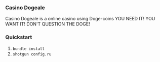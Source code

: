 ### Casino Dogeale

Casino Dogeale is a online casino using Doge-coins
YOU NEED IT! YOU WANT IT! DON'T QUESTION THE DOGE!

### Quickstart

1.  `bundle install`
2.  `shotgun config.ru`
